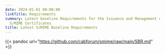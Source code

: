 ```yaml
---
date: 2024-01-01 00:00:00
linkTitle: Requirements
summary: Latest baseline Requirements for the Issuance and Management of Publicly-Trusted
  S/MIME Certificates
title: Latest S/MIME Baseline Requirements
---
```


{{< pandoc url="https://github.com/cabforum/smime/raw/main/SBR.md" >}}